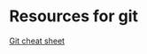 # Resources for git

[Git cheat sheet](https://services.github.com/on-demand/downloads/github-git-cheat-sheet.pdf)
